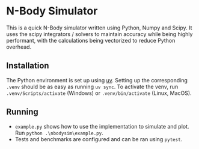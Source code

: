 # N-Body Simulator
This is a quick N-Body simulator written using Python, Numpy and Scipy. It uses the scipy integrators / solvers to maintain accuracy while being highly performant, with the calculations being vectorized to reduce Python overhead.

## Installation
The Python environment is set up using [uv](https://docs.astral.sh/uv/). Setting up the corresponding `.venv` should be as easy as running `uv sync`.
To activate the venv, run `.venv/Scripts/activate` (Windows) or `.venv/bin/activate` (Linux, MacOS).

## Running
- `example.py` shows how to use the implementation to simulate and plot. Run `python .\nbodysim\example.py`.
- Tests and benchmarks are configured and can be ran using `pytest`.